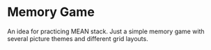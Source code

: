 # Memory Game

An idea for practicing MEAN stack. Just a simple memory game with several picture themes and different grid layouts.